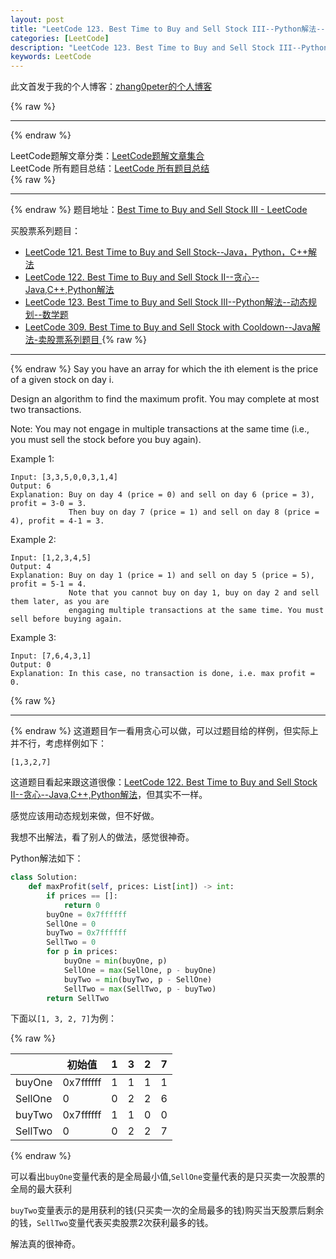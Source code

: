 ```yaml
---
layout: post
title: "LeetCode 123. Best Time to Buy and Sell Stock III--Python解法--动态规划--数学题"
categories: [LeetCode]
description: "LeetCode 123. Best Time to Buy and Sell Stock III--Python解法--动态规划--数学题"
keywords: LeetCode
---
```


此文首发于我的个人博客：[zhang0peter的个人博客](https://zhang0peter.com)         

{% raw %}
***          
{% endraw %}



LeetCode题解文章分类：[LeetCode题解文章集合](https://zhang0peter.com/categories/#LeetCode)               
LeetCode 所有题目总结：[LeetCode 所有题目总结](https://zhang0peter.blog.csdn.net/article/details/100055202)                                  
{% raw %}
***          
{% endraw %}
题目地址：[Best Time to Buy and Sell Stock III - LeetCode](https://leetcode.com/problems/best-time-to-buy-and-sell-stock-iii/)

买股票系列题目：

*   [LeetCode 121. Best Time to Buy and Sell Stock--Java，Python，C++解法](https://blog.csdn.net/zhangpeterx/article/details/91052006) 
*   [LeetCode 122. Best Time to Buy and Sell Stock II--贪心--Java,C++,Python解法](https://blog.csdn.net/zhangpeterx/article/details/91126364)
*   [LeetCode 123. Best Time to Buy and Sell Stock III--Python解法--动态规划--数学题](https://zhang0peter.com/2020/01/30/LeetCode-123-Best-Time-to-Buy-and-Sell-Stock-III/)
*   [LeetCode 309. Best Time to Buy and Sell Stock with Cooldown--Java解法-卖股票系列题目 ](https://zhang0peter.com/2020/02/06/LeetCode-309-Best-Time-to-Buy-and-Sell-Stock-with-Cooldown/)
{% raw %}
***          
{% endraw %}
Say you have an array for which the ith element is the price of a given stock on day i.

Design an algorithm to find the maximum profit. You may complete at most two transactions.

Note: You may not engage in multiple transactions at the same time (i.e., you must sell the stock before you buy again).

Example 1:
```
Input: [3,3,5,0,0,3,1,4]
Output: 6
Explanation: Buy on day 4 (price = 0) and sell on day 6 (price = 3), profit = 3-0 = 3.
             Then buy on day 7 (price = 1) and sell on day 8 (price = 4), profit = 4-1 = 3.
```
Example 2:
```
Input: [1,2,3,4,5]
Output: 4
Explanation: Buy on day 1 (price = 1) and sell on day 5 (price = 5), profit = 5-1 = 4.
             Note that you cannot buy on day 1, buy on day 2 and sell them later, as you are
             engaging multiple transactions at the same time. You must sell before buying again.
```
Example 3:
```
Input: [7,6,4,3,1]
Output: 0
Explanation: In this case, no transaction is done, i.e. max profit = 0.
```
{% raw %}
***          
{% endraw %}
这道题目乍一看用贪心可以做，可以过题目给的样例，但实际上并不行，考虑样例如下：
```
[1,3,2,7]
```
这道题目看起来跟这道很像：[LeetCode 122. Best Time to Buy and Sell Stock II--贪心--Java,C++,Python解法](https://blog.csdn.net/zhangpeterx/article/details/91126364)，但其实不一样。

感觉应该用动态规划来做，但不好做。

我想不出解法，看了别人的做法，感觉很神奇。

Python解法如下：
```python
class Solution:
    def maxProfit(self, prices: List[int]) -> int:
        if prices == []:
            return 0
        buyOne = 0x7ffffff
        SellOne = 0
        buyTwo = 0x7ffffff
        SellTwo = 0
        for p in prices:
            buyOne = min(buyOne, p)
            SellOne = max(SellOne, p - buyOne)
            buyTwo = min(buyTwo, p - SellOne)
            SellTwo = max(SellTwo, p - buyTwo)
        return SellTwo

```
下面以`[1, 3, 2, 7]`为例：

{% raw %}
     
|         | 初始值    | 1   | 3   | 2   | 7   |
| ------- | --------- | --- | --- | --- | --- |
| buyOne  | 0x7ffffff | 1   | 1   | 1   | 1   |
| SellOne | 0         | 0   | 2   | 2   | 6   |
| buyTwo  | 0x7ffffff | 1   | 1   | 0   | 0   |
| SellTwo | 0         | 0   | 2   | 2   | 7   |


{% endraw %}


可以看出`buyOne`变量代表的是全局最小值,`SellOne`变量代表的是只买卖一次股票的全局的最大获利

`buyTwo`变量表示的是用获利的钱(只买卖一次的全局最多的钱)购买当天股票后剩余的钱，`SellTwo`变量代表买卖股票2次获利最多的钱。

解法真的很神奇。
